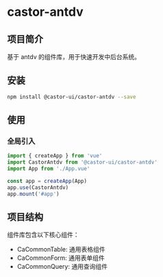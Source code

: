 # castor-antdv

## 项目简介

基于 antdv 的组件库，用于快速开发中后台系统。

## 安装

```bash
npm install @castor-ui/castor-antdv --save
```

## 使用

### 全局引入

```js
import { createApp } from 'vue'
import CastorAntdv from '@castor-ui/castor-antdv'
import App from './App.vue'

const app = createApp(App)
app.use(CastorAntdv)
app.mount('#app')
```

## 项目结构

组件库包含以下核心组件：

- CaCommonTable: 通用表格组件
- CaCommonForm: 通用表单组件
- CaCommonQuery: 通用查询组件
